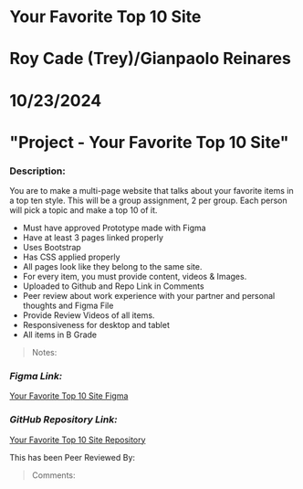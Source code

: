 # Your Favorite Top 10 Site

# Roy Cade (Trey)/Gianpaolo Reinares
# 10/23/2024
# "Project - Your Favorite Top 10 Site"
### Description: 
You are to make a multi-page website that talks about your favorite items in a top ten style. This will be a group assignment, 2 per group. Each person will pick a topic and make a top 10 of it.
- Must have approved Prototype made with Figma
- Have at least 3 pages linked properly
- Uses Bootstrap
- Has CSS applied properly
- All pages look like they belong to the same site.
- For every item, you must provide content, videos & Images.
- Uploaded to Github and Repo Link in Comments
- Peer review about work experience with your partner and personal thoughts and Figma File
- Provide Review Videos of all items. 
- Responsiveness for desktop and tablet
- All items in B Grade

> Notes: 

### _Figma Link:_
[Your Favorite Top 10 Site Figma](https://www.figma.com/design/bfESzfcYp6CHrUVa2iWLe3/Favorite-Top-Ten-Website?node-id=0-1&t=4nYzRdQZ66STYgH0-1)

### _GitHub Repository Link:_
[Your Favorite Top 10 Site Repository]()


This has been Peer Reviewed By: 
> Comments: 
